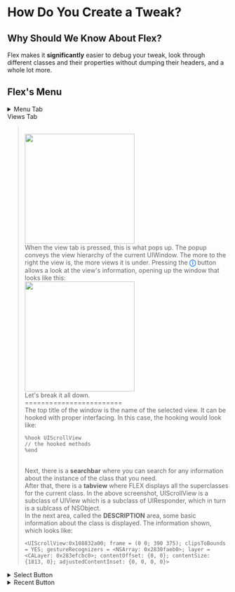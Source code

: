 <!-- markdownlint-disable MD001 MD026 -->

# How Do You Create a Tweak?

## Why Should We Know About Flex?
Flex makes it **significantly** easier to debug your tweak, look through different classes and their properties without dumping their headers, and a whole lot more.

## Flex's Menu

<details>
<summary>Menu Tab</summary>
<blockquote>
    > --- Process and Events --- <
    <br/><br/>
    <details>
    <summary>📡 Network History</summary>
    <blockquote> Shows the network history of the device.
    </details>
    <details>
    <summary>&#x26A0; System Log</summary>
    <blockquote> Similar to the Console app on macOS, shows logs from os_log/NSLog.
    </details>
    <details>
    <summary>🚦 NSProcessInfo.processInfo</summary>
    <blockquote> Shows information about the current <a href="https://developer.apple.com/documentation/foundation/nsprocessinfo?language=objc">process</a>.
    </details>
    <details>
    <summary>💩 Heap Objects</summary>
    <blockquote> Allows the finding of objects which are currently in the <a href="https://stackoverflow.com/questions/79923/what-and-where-are-the-stack-and-heap">heap</a>.
    </details>
    <details>
    <summary>🔎 Address Explorer</summary>
    <blockquote> Allows the user to find objects at certain memory addresses. For example, a memory address could be 0x03a61efb and it would store an object. This object's methods could then be hooked for the desired outcome.
    </details>
    <details>
    <summary>📚 Runtime Browser</summary>
    <blockquote> Allows the user to browse the Objective-C runtime. Extremely useful if one wants to find classes, methods, etc. in there.
    <br/><br/>
    <details>
    <summary>Keyboard Button: *</summary>
    <blockquote> Allows the selection of specific dylibs and frameworks to browse.
    </details>
    <details>
    <summary>Keyboard Button: *.</summary>
    <blockquote> Allows the user to browse specific class names in the runtime.
    </details>
    </details>
    > ---- App Shortcuts ---- <
    <br/><br/>
    <details>
    <summary>📁 Browse Bundle Directory</summary>
    <blockquote> Allows the user to browse the contents of the current NSBundle. Contents may include .plist files, images, localizations, etc.
    </details>
    <details>
    <summary>📁 Browse Container Directory</summary>
    <blockquote> Allows the user to browse the contents of the current NSBundle container, e.g. /var/mobile/Containers/Data/Application/container_id.
    </details>
    <details>
    <summary>📦 NSBundle.mainBundle</summary>
    <blockquote> Allows the user to look at information about the NSBundle in the current app.
    </details>
    <details>
    <summary>💾 Preferences</summary>
    <blockquote> Allows the user to look at the <a href="https://developer.apple.com/documentation/foundation/nsuserdefaults">NSUserDefaults</a> of the current app.
    </details>
    <details>
    <summary>🔑 Keychain</summary>
    <blockquote> Shows the keychain for the current app.
    </details>
    <details>
    <summary>🚀 UIApplication.sharedApplication</summary>
    <blockquote> Gives access to methods, properties, etc from UIApplication through it’s <a href="https://developer.apple.com/documentation/appkit/nsapplication/1428360-sharedapplication">sharedApplication</a>’s <a href="https://riptutorial.com/objective-c/example/3258/singleton-class">singleton</a>.
    </details>
    <details>
    <summary>🎟️ App Delegate</summary>
    <blockquote> Gets the current <a href="https://developer.apple.com/documentation/uikit/uiapplicationdelegate?language=objc">app delegate</a>.
    </details>
    <details>
    <summary>🔑 Key Window</summary>
    <blockquote> Fetches the current <a href="https://developer.apple.com/documentation/uikit/uiapplication/1622924-keywindow?language=objc">key window</a>.
    </details>
    <details>
    <summary>🌴 Root View Controller</summary>
    <blockquote> Fetches the current <a href="https://developer.apple.com/documentation/uikit/uiwindow/1621581-rootviewcontroller?language=objc">root view controller</a>.
    </details>
    <details>
    <summary>🍪 Cookies</summary>
    <blockquote> Gets the cookies in the current app.
    </details>
    > ---- Miscellaneous ---- <
    <br/><br/>
    <details>
    <summary>📋 UIPasteboard.generalPasteboard</summary>
    <blockquote> Gets the current clipboard. The current pasteboard is <a href="https://developer.apple.com/documentation/uikit/uipasteboard?language=objc">UIPasteboard</a>'s <a href="https://developer.apple.com/documentation/uikit/uipasteboard/1622106-generalpasteboard?language=objc">generalPasteboard</a> property.
    </details>
    <details>
    <summary>💻 UIScreen.mainScreen</summary>
    <blockquote> Shows information about the primary screen instance of UIScreen for the device.
    </details>
    <details>
    <summary>📱 UIDevice.currentDevice</summary>
    <blockquote> Shows information about the current device.
    </details>
    <details>
    <summary>📡 NSURLSession.sharedSession</summary>
    <blockquote> Shows information about the current instance of <a href="https://developer.apple.com/documentation/foundation/nsurlsession">__NSURLSessionLocal</a>.
    </details>
    <details>
    <summary>⏳ NSURLCache.sharedURLCache</summary>
    <blockquote> Gets information about <a href="https://developer.apple.com/documentation/foundation/nsurlcache">NSURLCache</a>.
    </details>
    <details>
    <summary>🔔 NSNotificationCcenter.defaultCenter</summary>
    <blockquote> Fetches the instance of <a href="https://developer.apple.com/documentation/foundation/nsnotificationcenter">NSNotificationCenter</a>.
    </details>
    <details>
    <summary>📎 UIMenuController.sharedMenuController</summary>
    <blockquote> Fetches information about the current <a href="https://developer.apple.com/documentation/foundation/uimenucontroller">UIMenuController</a>.
    </details>
    <details>
    <summary>🗄️ NSFileManager.defaultManager</summary>
    <blockquote> Gets the current NSFileManager.defaultManager instance.
    </details>
    <details>
    <summary>🌎 NSTimeZone.systemTimeZone</summary>
    <blockquote> Gets the current timezone, stored in the NSTimeZone class
    </details>
    <details>
    <summary>🗣️ NSLocale.currentLocale</summary>
    <blockquote> Gets the current instance of <a href="https://developer.apple.com/documentation/foundation/nslocale?language=objc">NSLocale</a>.
    </details>
    <details>
    <summary>📆 NSCalendar.currentCalendar</summary>
    <blockquote> Gets the current instance of the calendar, stored in the NSCalendar class.
    </details>
    <details>
    <summary>🏃 NSRunLoop.mainRunLoop</summary>
    <blockquote> Gets the current <a href="https://developer.apple.com/documentation/foundation/nsrunloop">NSRunLoop</a>.
    </details>
    <details>
    <summary>🧵 NSThread.mainThread</summary>
    <blockquote> Gets the current thread in the <a href="https://developer.apple.com/documentation/foundation/nsthread">NSThread</a> class.
    </details>
    <details>
    <summary>📚 NSOperationQueue.mainQueue</summary>
    <blockquote> Gets the current main queue for <a href="https://developer.apple.com/documentation/foundation/nsoperationqueue">NSOperationQueue</a>.
    </details>
</blockquote>
</details>

<!--<details>-->
<summary>Views Tab</summary>
<blockquote>
<br/>
<img src="https://i.imgur.com/zgrHhRA.png" width="250"></img>
<br/>
When the view tab is pressed, this is what pops up. The popup conveys the view hierarchy of the current UIWindow. The more to the right the view is, the more views it is under. Pressing the <b style="color:rgb(15, 105, 249);">ⓘ</b> button allows a look at the view's information, opening up the window that looks like this:
<br/>
<img src="https://i.imgur.com/jP1r49a.png" width="250"></img>
<br/>
Let's break it all down.
<br/>
========================
<br/>
The top title of the window is the name of the selected view. It can be hooked with proper interfacing. In this case, the hooking would look like:
<br/>

```objc
%hook UIScrollView
// the hooked methods
%end
```
<br/>
Next, there is a <b>searchbar</b> where you can search for any information about the instance of the class that you need.
<br/>
After that, there is a <b>tabview</b> where FLEX displays all the superclasses for the current class. In the above screenshot, UIScrollView is a subclass of UIView which is a subclass of UIResponder, which in turn is a sublcass of NSObject.
<br/>
In the next area, called the <b>DESCRIPTION</b> area, some basic information about the class is displayed. The information shown, which looks like:

```
<UIScrollView:0x108832a00; frame = (0 0; 390 375); clipsToBounds = YES; gestureRecognizers = <NSArray: 0x2830faeb0>; layer = <CALayer: 0x283efcbc0>; contentOffset: {0, 0}; contentSize: {1813, 0}; adjustedContentInset: {0, 0, 0, 0}>
```


</blockquote>

<!--</details>-->

<details>
<summary>Select Button</summary>
<blockquote>Allows you to select a view on the screen and look at its values.</blockquote>
</details>

<details>
<summary>Recent Button</summary>
This is how you dropdown.
</details>

